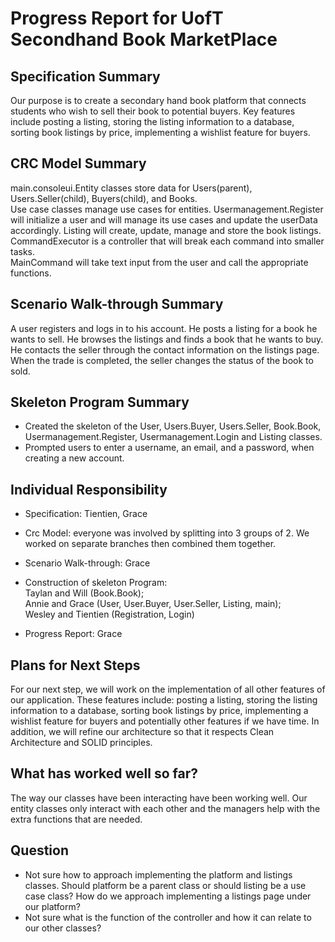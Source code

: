 # Progress Report for UofT Secondhand Book MarketPlace

## Specification Summary
Our purpose is to create a secondary hand book platform that connects students who wish to sell their book to potential
buyers. Key features include posting a listing, storing the listing information to a database, sorting book listings by price, implementing a
wishlist feature for buyers.

## CRC Model Summary
main.consoleui.Entity classes store data for Users(parent), Users.Seller(child), Buyers(child), and Books.\
Use case classes manage use cases for entities. Usermanagement.Register will initialize a user and will manage its
use cases and update the userData accordingly. Listing will create, update, manage and store the book listings.\
CommandExecutor is a controller that will break each command into smaller tasks.\
MainCommand will take text input from the user and call the appropriate functions.

## Scenario Walk-through Summary
A user registers and logs in to his account. He posts a listing for a book he wants to sell. He browses the listings and 
finds a book that he wants to buy. He contacts the seller through the contact information on the listings page. When the 
trade is completed, the seller changes the status of the book to sold.

## Skeleton Program Summary
* Created the skeleton of the User, Users.Buyer, Users.Seller, Book.Book, Usermanagement.Register, Usermanagement.Login and Listing classes.
* Prompted users to enter a username, an email, and a password, when creating a new account.

## Individual Responsibility

* Specification: Tientien, Grace

* Crc Model: everyone was involved by splitting into 3 groups of 2. We worked on separate branches then combined them together.

* Scenario Walk-through: Grace

* Construction of skeleton Program:\
Taylan and Will (Book.Book);\
Annie and Grace (User, User.Buyer, User.Seller, Listing, main);\
Wesley and Tientien (Registration, Login)

* Progress Report: Grace

## Plans for Next Steps
For our next step, we will work on the implementation of all other features of our application. These features include:
posting a listing, storing the listing information to a database, sorting book listings by price, implementing a 
wishlist feature for buyers and potentially other features if we have time. In addition, we will refine 
our architecture so that it respects Clean Architecture and SOLID principles.

## What has worked well so far?
The way our classes have been interacting have been working well. Our entity classes only interact with each other and 
the managers help with the extra functions that are needed.

## Question
* Not sure how to approach implementing the platform and listings classes. Should platform be a parent class or should 
listing be a use case class? How do we approach implementing a listings page under our platform?
* Not sure what is the function of the controller and how it can relate to our other classes?

